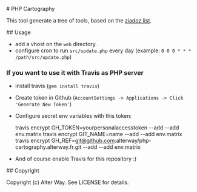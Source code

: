 # PHP Cartography

This tool generate a tree of tools, based on the [ziadoz list](https://github.com/ziadoz/awesome-php).

## Usage

+ add a vhost on the `web` directory.
+ configure cron to run `src/update.php` every day (example: `0 0 0	* *	*	/path/src/update.php`)

### If you want to use it with Travis as PHP server

+ install travis (`gem install travis`)
+ Create token in Github (`AccountSettings -> Applications -> Click 'Generate New Token'`)
+ Configure secret env variables with this token:


    travis encrypt GH_TOKEN=yourpersonalaccesstoken --add --add env.matrix
    travis encrypt GIT_NAME=name --add --add env.matrix
    travis encrypt GH_REF=git@github.com:alterway/php-cartography.alterway.fr.git --add --add env.matrix
    
+ And of course enable Travis for this repository :)   

## Copyright

Copyright (c) Alter Way. See LICENSE for details.


